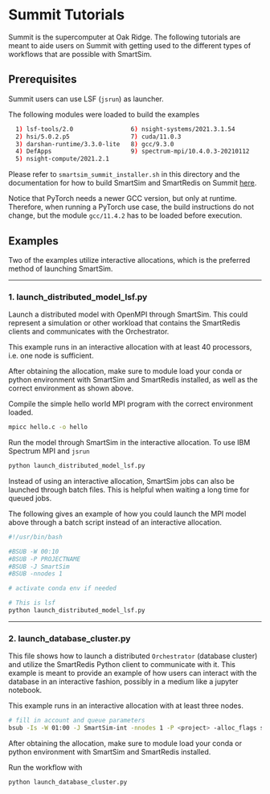 
# Summit Tutorials

Summit is the supercomputer at Oak Ridge. The
following tutorials are meant to aide users on Summit with getting used to the
different types of workflows that are possible with SmartSim.


## Prerequisites

Summit users can use LSF (`jsrun`) as launcher.

The following modules were loaded to build the examples

```bash
  1) lsf-tools/2.0                6) nsight-systems/2021.3.1.54
  2) hsi/5.0.2.p5                 7) cuda/11.0.3
  3) darshan-runtime/3.3.0-lite   8) gcc/9.3.0
  4) DefApps                      9) spectrum-mpi/10.4.0.3-20210112
  5) nsight-compute/2021.2.1
```

Please refer to `smartsim_summit_installer.sh` in this directory and the documentation
for how to build SmartSim and SmartRedis on Summit [here](https://www.craylabs.org/docs/installation.html).

Notice that PyTorch needs a newer GCC version, but only at runtime. Therefore,
when running a PyTorch use case, the build instructions do not change, but 
the module `gcc/11.4.2` has to be loaded before execution.

## Examples

Two of the examples utilize interactive allocations, which is the preferred method of
launching SmartSim.


----------

### 1. launch_distributed_model_lsf.py

Launch a distributed model with OpenMPI through SmartSim. This could represent
a simulation or other workload that contains the SmartRedis clients and communicates
with the Orchestrator.

This example runs in an interactive allocation with at least 40 processors, i.e. one node
is sufficient.

After obtaining the allocation, make sure to module load your conda or python environment
with SmartSim and SmartRedis installed, as well as the correct environment as shown above.

Compile the simple hello world MPI program with the correct environment loaded.

```bash
mpicc hello.c -o hello
```

Run the model through SmartSim in the interactive allocation. To use IBM Spectrum MPI
and `jsrun`

```bash
python launch_distributed_model_lsf.py
```

Instead of using an interactive allocation, SmartSim jobs can also be
launched through batch files. This is helpful when waiting a long time
for queued jobs.

The following gives an example of how you could launch the MPI
model above through a batch script instead of an interactive allocation.

```bash
#!/usr/bin/bash

#BSUB -W 00:10
#BSUB -P PROJECTNAME
#BSUB -J SmartSim
#BSUB -nnodes 1

# activate conda env if needed

# This is lsf
python launch_distributed_model_lsf.py
```
---------

### 2. launch_database_cluster.py

This file shows how to launch a distributed ``Orchestrator`` (database cluster) and
utilize the SmartRedis Python client to communicate with it. This example is meant
to provide an example of how users can interact with the database in an interactive
fashion, possibly in a medium like a jupyter notebook.

This example runs in an interactive allocation with at least three
nodes.

```bash
# fill in account and queue parameters
bsub -Is -W 01:00 -J SmartSim-int -nnodes 1 -P <project> -alloc_flags smt1 $SHELL
```
After obtaining the allocation, make sure to module load your conda or python environment
with SmartSim and SmartRedis installed.

Run the workflow with

```bash
python launch_database_cluster.py
```


